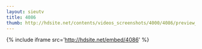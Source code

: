 ```yaml
---
layout: sieutv
title: 4086
thumb: http://hdsite.net/contents/videos_screenshots/4000/4086/preview_360p.mp4.jpg
---
```

{% include iframe src='http://hdsite.net/embed/4086' %}
 
